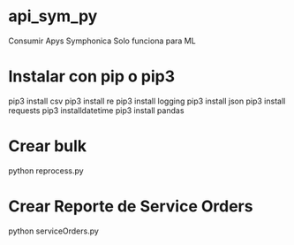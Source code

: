 # api_sym_py
Consumir Apys Symphonica
 Solo funciona para ML

# Instalar con pip o pip3
pip3 install csv
pip3 install re
pip3 install logging
pip3 install json
pip3 install requests
pip3 installdatetime
pip3 install pandas

# Crear bulk
python reprocess.py

# Crear Reporte de Service Orders
python serviceOrders.py
